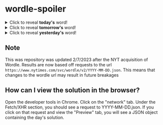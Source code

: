 # wordle-spoiler

<details>
  <summary>Click to reveal <b>today's</b> word!</summary>
  <br>
  <b> revue </b>
</details>

<details>
  <summary>Click to reveal <b>tomorrow's</b> word!</summary>
  <br>
  <b> tooth </b>
</details>

<details>
  <summary>Click to reveal <b>yesterday's</b> word!</summary>
  <br>
  <b> chore </b>
</details>

## Note
This was repository was updated 2/7/2023 after the NYT acquisition of Wordle. Results are now based off requests to the url `https://www.nytimes.com/svc/wordle/v2/YYYY-MM-DD.json`. This means that changes to the wordle url may result in future breakages

## How can I view the solution in the browser?
Open the developer tools in Chrome. Click on the "network" tab. Under the Fetch/XHR section, you should see a request to YYYY-MM-DD.json. If you click on that request and view the "Preview" tab, you will see a JSON object containing the day's solution.